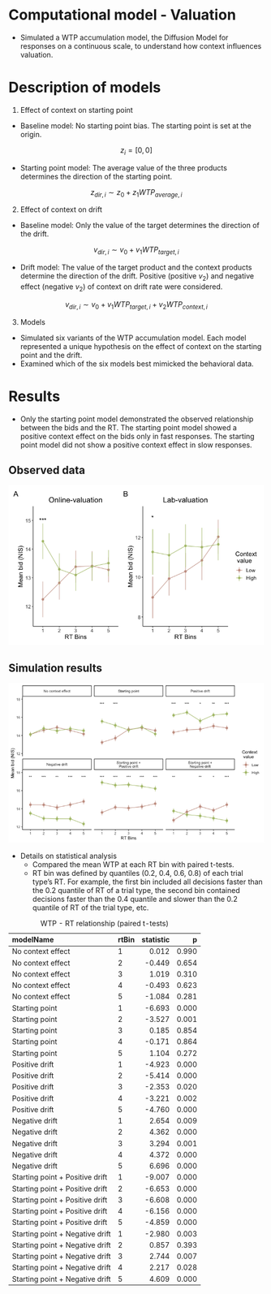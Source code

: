 Computational model - Valuation
================

-   Simulated a WTP accumulation model, the Diffusion Model for
    responses on a continuous scale, to understand how context
    influences valuation.

# Description of models

1.  Effect of context on starting point

-   Baseline model: No starting point bias. The starting point is set at
    the origin.

$$
z_i = [0,0]
$$

- Starting point model: The average value of the three products
determines the direction of the starting point.

$$
z_{dir,i} \sim z_0 + z_1WTP_{average,i}
$$

2.  Effect of context on drift

-   Baseline model: Only the value of the target determines the
    direction of the drift.
    
$$
v_{dir,i} \sim v_0 + v_1WTP_{target,i}
$$

-   Drift model: The value of the target product and the context
    products determine the direction of the drift. Positive (positive
    $v_2$) and negative effect (negative $v_2$) of context on drift rate were considered.

$$
v_{dir,i} \sim v_0 + v_1WTP_{target,i} + v_2WTP_{context,i}
$$

3. Models 
- Simulated six variants of the WTP accumulation model. Each model
represented a unique hypothesis on the effect of context on the starting
point and the drift. 
- Examined which of the six models best mimicked
the behavioral data.

# Results

-   Only the starting point model demonstrated the observed relationship
    between the bids and the RT. The starting point model showed a
    positive context effect on the bids only in fast responses. The
    starting point model did not show a positive context effect in slow
    responses.
    
## Observed data 

![](../../eda/eda_exp2_valuation_files/figure-gfm/fig3-1.png)<!-- -->

## Simulation results 

![](exp2_DDM_results_files/figure-gfm/sim-plot-1.png)<!-- -->

-   Details on statistical analysis
    -   Compared the mean WTP at each RT bin with paired t-tests.
    -   RT bin was defined by quantiles (0.2, 0.4, 0.6, 0.8) of each
        trial type’s RT. For example, the first bin included all
        decisions faster than the 0.2 quantile of RT of a trial type,
        the second bin contained decisions faster than the 0.4 quantile
        and slower than the 0.2 quantile of RT of the trial type, etc.

<table>
<caption>
WTP - RT relationship (paired t-tests)
</caption>
<thead>
<tr>
<th style="text-align:left;">
modelName
</th>
<th style="text-align:left;">
rtBin
</th>
<th style="text-align:right;">
statistic
</th>
<th style="text-align:right;">
p
</th>
</tr>
</thead>
<tbody>
<tr>
<td style="text-align:left;">
No context effect
</td>
<td style="text-align:left;">
1
</td>
<td style="text-align:right;">
0.012
</td>
<td style="text-align:right;">
0.990
</td>
</tr>
<tr>
<td style="text-align:left;">
No context effect
</td>
<td style="text-align:left;">
2
</td>
<td style="text-align:right;">
-0.449
</td>
<td style="text-align:right;">
0.654
</td>
</tr>
<tr>
<td style="text-align:left;">
No context effect
</td>
<td style="text-align:left;">
3
</td>
<td style="text-align:right;">
1.019
</td>
<td style="text-align:right;">
0.310
</td>
</tr>
<tr>
<td style="text-align:left;">
No context effect
</td>
<td style="text-align:left;">
4
</td>
<td style="text-align:right;">
-0.493
</td>
<td style="text-align:right;">
0.623
</td>
</tr>
<tr>
<td style="text-align:left;">
No context effect
</td>
<td style="text-align:left;">
5
</td>
<td style="text-align:right;">
-1.084
</td>
<td style="text-align:right;">
0.281
</td>
</tr>
<tr>
<td style="text-align:left;">
Starting point
</td>
<td style="text-align:left;">
1
</td>
<td style="text-align:right;">
-6.693
</td>
<td style="text-align:right;">
0.000
</td>
</tr>
<tr>
<td style="text-align:left;">
Starting point
</td>
<td style="text-align:left;">
2
</td>
<td style="text-align:right;">
-3.527
</td>
<td style="text-align:right;">
0.001
</td>
</tr>
<tr>
<td style="text-align:left;">
Starting point
</td>
<td style="text-align:left;">
3
</td>
<td style="text-align:right;">
0.185
</td>
<td style="text-align:right;">
0.854
</td>
</tr>
<tr>
<td style="text-align:left;">
Starting point
</td>
<td style="text-align:left;">
4
</td>
<td style="text-align:right;">
-0.171
</td>
<td style="text-align:right;">
0.864
</td>
</tr>
<tr>
<td style="text-align:left;">
Starting point
</td>
<td style="text-align:left;">
5
</td>
<td style="text-align:right;">
1.104
</td>
<td style="text-align:right;">
0.272
</td>
</tr>
<tr>
<td style="text-align:left;">
Positive drift
</td>
<td style="text-align:left;">
1
</td>
<td style="text-align:right;">
-4.923
</td>
<td style="text-align:right;">
0.000
</td>
</tr>
<tr>
<td style="text-align:left;">
Positive drift
</td>
<td style="text-align:left;">
2
</td>
<td style="text-align:right;">
-5.414
</td>
<td style="text-align:right;">
0.000
</td>
</tr>
<tr>
<td style="text-align:left;">
Positive drift
</td>
<td style="text-align:left;">
3
</td>
<td style="text-align:right;">
-2.353
</td>
<td style="text-align:right;">
0.020
</td>
</tr>
<tr>
<td style="text-align:left;">
Positive drift
</td>
<td style="text-align:left;">
4
</td>
<td style="text-align:right;">
-3.221
</td>
<td style="text-align:right;">
0.002
</td>
</tr>
<tr>
<td style="text-align:left;">
Positive drift
</td>
<td style="text-align:left;">
5
</td>
<td style="text-align:right;">
-4.760
</td>
<td style="text-align:right;">
0.000
</td>
</tr>
<tr>
<td style="text-align:left;">
Negative drift
</td>
<td style="text-align:left;">
1
</td>
<td style="text-align:right;">
2.654
</td>
<td style="text-align:right;">
0.009
</td>
</tr>
<tr>
<td style="text-align:left;">
Negative drift
</td>
<td style="text-align:left;">
2
</td>
<td style="text-align:right;">
4.362
</td>
<td style="text-align:right;">
0.000
</td>
</tr>
<tr>
<td style="text-align:left;">
Negative drift
</td>
<td style="text-align:left;">
3
</td>
<td style="text-align:right;">
3.294
</td>
<td style="text-align:right;">
0.001
</td>
</tr>
<tr>
<td style="text-align:left;">
Negative drift
</td>
<td style="text-align:left;">
4
</td>
<td style="text-align:right;">
4.372
</td>
<td style="text-align:right;">
0.000
</td>
</tr>
<tr>
<td style="text-align:left;">
Negative drift
</td>
<td style="text-align:left;">
5
</td>
<td style="text-align:right;">
6.696
</td>
<td style="text-align:right;">
0.000
</td>
</tr>
<tr>
<td style="text-align:left;">
Starting point + Positive drift
</td>
<td style="text-align:left;">
1
</td>
<td style="text-align:right;">
-9.007
</td>
<td style="text-align:right;">
0.000
</td>
</tr>
<tr>
<td style="text-align:left;">
Starting point + Positive drift
</td>
<td style="text-align:left;">
2
</td>
<td style="text-align:right;">
-6.653
</td>
<td style="text-align:right;">
0.000
</td>
</tr>
<tr>
<td style="text-align:left;">
Starting point + Positive drift
</td>
<td style="text-align:left;">
3
</td>
<td style="text-align:right;">
-6.608
</td>
<td style="text-align:right;">
0.000
</td>
</tr>
<tr>
<td style="text-align:left;">
Starting point + Positive drift
</td>
<td style="text-align:left;">
4
</td>
<td style="text-align:right;">
-6.156
</td>
<td style="text-align:right;">
0.000
</td>
</tr>
<tr>
<td style="text-align:left;">
Starting point + Positive drift
</td>
<td style="text-align:left;">
5
</td>
<td style="text-align:right;">
-4.859
</td>
<td style="text-align:right;">
0.000
</td>
</tr>
<tr>
<td style="text-align:left;">
Starting point + Negative drift
</td>
<td style="text-align:left;">
1
</td>
<td style="text-align:right;">
-2.980
</td>
<td style="text-align:right;">
0.003
</td>
</tr>
<tr>
<td style="text-align:left;">
Starting point + Negative drift
</td>
<td style="text-align:left;">
2
</td>
<td style="text-align:right;">
0.857
</td>
<td style="text-align:right;">
0.393
</td>
</tr>
<tr>
<td style="text-align:left;">
Starting point + Negative drift
</td>
<td style="text-align:left;">
3
</td>
<td style="text-align:right;">
2.744
</td>
<td style="text-align:right;">
0.007
</td>
</tr>
<tr>
<td style="text-align:left;">
Starting point + Negative drift
</td>
<td style="text-align:left;">
4
</td>
<td style="text-align:right;">
2.217
</td>
<td style="text-align:right;">
0.028
</td>
</tr>
<tr>
<td style="text-align:left;">
Starting point + Negative drift
</td>
<td style="text-align:left;">
5
</td>
<td style="text-align:right;">
4.609
</td>
<td style="text-align:right;">
0.000
</td>
</tr>
</tbody>
</table>
